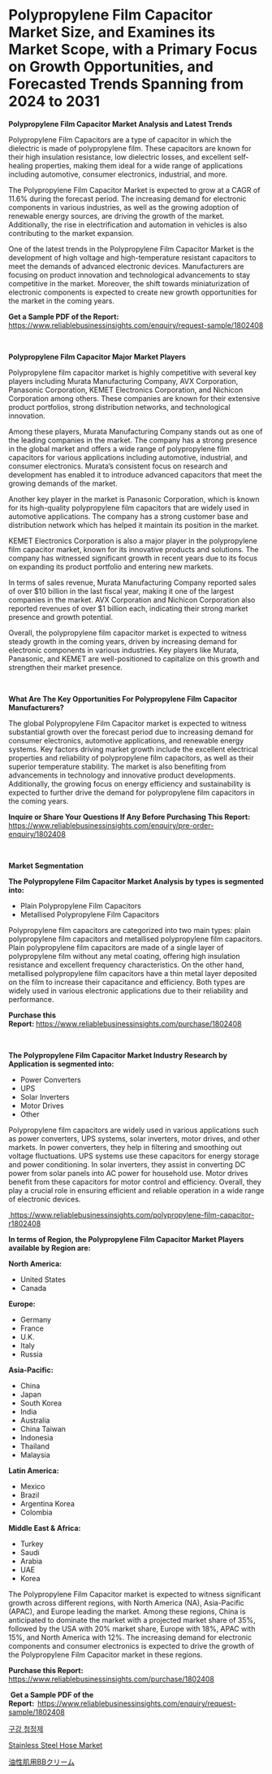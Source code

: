 <p><h1>Polypropylene Film Capacitor Market Size, and Examines its Market Scope, with a Primary Focus on Growth Opportunities, and Forecasted Trends Spanning from 2024 to 2031</h1></p><p><strong>Polypropylene Film Capacitor Market Analysis and Latest Trends</strong></p>
<p><p>Polypropylene Film Capacitors are a type of capacitor in which the dielectric is made of polypropylene film. These capacitors are known for their high insulation resistance, low dielectric losses, and excellent self-healing properties, making them ideal for a wide range of applications including automotive, consumer electronics, industrial, and more.</p><p>The Polypropylene Film Capacitor Market is expected to grow at a CAGR of 11.6% during the forecast period. The increasing demand for electronic components in various industries, as well as the growing adoption of renewable energy sources, are driving the growth of the market. Additionally, the rise in electrification and automation in vehicles is also contributing to the market expansion.</p><p>One of the latest trends in the Polypropylene Film Capacitor Market is the development of high voltage and high-temperature resistant capacitors to meet the demands of advanced electronic devices. Manufacturers are focusing on product innovation and technological advancements to stay competitive in the market. Moreover, the shift towards miniaturization of electronic components is expected to create new growth opportunities for the market in the coming years.</p></p>
<p><strong>Get a Sample PDF of the Report:&nbsp;</strong> <a href="https://www.reliablebusinessinsights.com/enquiry/request-sample/1802408">https://www.reliablebusinessinsights.com/enquiry/request-sample/1802408</a></p>
<p>&nbsp;</p>
<p><strong>Polypropylene Film Capacitor Major Market Players</strong></p>
<p><p>Polypropylene film capacitor market is highly competitive with several key players including Murata Manufacturing Company, AVX Corporation, Panasonic Corporation, KEMET Electronics Corporation, and Nichicon Corporation among others. These companies are known for their extensive product portfolios, strong distribution networks, and technological innovation.</p><p>Among these players, Murata Manufacturing Company stands out as one of the leading companies in the market. The company has a strong presence in the global market and offers a wide range of polypropylene film capacitors for various applications including automotive, industrial, and consumer electronics. Murata’s consistent focus on research and development has enabled it to introduce advanced capacitors that meet the growing demands of the market.</p><p>Another key player in the market is Panasonic Corporation, which is known for its high-quality polypropylene film capacitors that are widely used in automotive applications. The company has a strong customer base and distribution network which has helped it maintain its position in the market.</p><p>KEMET Electronics Corporation is also a major player in the polypropylene film capacitor market, known for its innovative products and solutions. The company has witnessed significant growth in recent years due to its focus on expanding its product portfolio and entering new markets.</p><p>In terms of sales revenue, Murata Manufacturing Company reported sales of over $10 billion in the last fiscal year, making it one of the largest companies in the market. AVX Corporation and Nichicon Corporation also reported revenues of over $1 billion each, indicating their strong market presence and growth potential.</p><p>Overall, the polypropylene film capacitor market is expected to witness steady growth in the coming years, driven by increasing demand for electronic components in various industries. Key players like Murata, Panasonic, and KEMET are well-positioned to capitalize on this growth and strengthen their market presence.</p></p>
<p>&nbsp;</p>
<p><strong>What Are The Key Opportunities For Polypropylene Film Capacitor Manufacturers?</strong></p>
<p><p>The global Polypropylene Film Capacitor market is expected to witness substantial growth over the forecast period due to increasing demand for consumer electronics, automotive applications, and renewable energy systems. Key factors driving market growth include the excellent electrical properties and reliability of polypropylene film capacitors, as well as their superior temperature stability. The market is also benefiting from advancements in technology and innovative product developments. Additionally, the growing focus on energy efficiency and sustainability is expected to further drive the demand for polypropylene film capacitors in the coming years.</p></p>
<p><strong>Inquire or Share Your Questions If Any Before Purchasing This Report:</strong> <a href="https://www.reliablebusinessinsights.com/enquiry/pre-order-enquiry/1802408">https://www.reliablebusinessinsights.com/enquiry/pre-order-enquiry/1802408</a></p>
<p>&nbsp;</p>
<p><strong>Market Segmentation</strong></p>
<p><strong>The Polypropylene Film Capacitor Market Analysis by types is segmented into:</strong></p>
<p><ul><li>Plain Polypropylene Film Capacitors</li><li>Metallised Polypropylene Film Capacitors</li></ul></p>
<p><p>Polypropylene film capacitors are categorized into two main types: plain polypropylene film capacitors and metallised polypropylene film capacitors. Plain polypropylene film capacitors are made of a single layer of polypropylene film without any metal coating, offering high insulation resistance and excellent frequency characteristics. On the other hand, metallised polypropylene film capacitors have a thin metal layer deposited on the film to increase their capacitance and efficiency. Both types are widely used in various electronic applications due to their reliability and performance.</p></p>
<p><strong>Purchase this Report:&nbsp;</strong><a href="https://www.reliablebusinessinsights.com/purchase/1802408">https://www.reliablebusinessinsights.com/purchase/1802408</a></p>
<p>&nbsp;</p>
<p><strong>The Polypropylene Film Capacitor Market Industry Research by Application is segmented into:</strong></p>
<p><ul><li>Power Converters</li><li>UPS</li><li>Solar Inverters</li><li>Motor Drives</li><li>Other</li></ul></p>
<p><p>Polypropylene film capacitors are widely used in various applications such as power converters, UPS systems, solar inverters, motor drives, and other markets. In power converters, they help in filtering and smoothing out voltage fluctuations. UPS systems use these capacitors for energy storage and power conditioning. In solar inverters, they assist in converting DC power from solar panels into AC power for household use. Motor drives benefit from these capacitors for motor control and efficiency. Overall, they play a crucial role in ensuring efficient and reliable operation in a wide range of electronic devices.</p></p>
<p><a href="https://www.reliablebusinessinsights.com/polypropylene-film-capacitor-r1802408">&nbsp;https://www.reliablebusinessinsights.com/polypropylene-film-capacitor-r1802408</a></p>
<p><strong>In terms of Region, the Polypropylene Film Capacitor Market Players available by Region are:</strong></p>
<p>
    <p> <strong> North America: </strong>
        <ul>
            <li>United States</li>
            <li>Canada</li>
        </ul>
        </p> 
    <p> <strong> Europe: </strong>
        <ul>
            <li>Germany</li>
            <li>France</li>
            <li>U.K.</li>
            <li>Italy</li>
            <li>Russia</li>
        </ul>
        </p> 
    <p> <strong> Asia-Pacific: </strong>
        <ul>
            <li>China</li>
            <li>Japan</li>
            <li>South Korea</li>
            <li>India</li>
            <li>Australia</li>
            <li>China Taiwan</li>
            <li>Indonesia</li>
            <li>Thailand</li>
            <li>Malaysia</li>
        </ul>
        </p> 
    <p> <strong> Latin America: </strong>
        <ul>
            <li>Mexico</li>
            <li>Brazil</li>
            <li>Argentina Korea</li>
            <li>Colombia</li>
        </ul>
        </p> 
    <p> <strong> Middle East & Africa: </strong>
        <ul>
            <li>Turkey</li>
            <li>Saudi</li>
            <li>Arabia</li>
            <li>UAE</li>
            <li>Korea</li>
        </ul>
    </p>
    </p>
<p><p>The Polypropylene Film Capacitor market is expected to witness significant growth across different regions, with North America (NA), Asia-Pacific (APAC), and Europe leading the market. Among these regions, China is anticipated to dominate the market with a projected market share of 35%, followed by the USA with 20% market share, Europe with 18%, APAC with 15%, and North America with 12%. The increasing demand for electronic components and consumer electronics is expected to drive the growth of the Polypropylene Film Capacitor market in these regions.</p></p>
<p><strong>Purchase this Report: </strong><a href="https://www.reliablebusinessinsights.com/purchase/1802408">https://www.reliablebusinessinsights.com/purchase/1802408</a></p>
<p>&nbsp;<strong>Get a Sample PDF of the Report:&nbsp;&nbsp;</strong><a href="https://www.reliablebusinessinsights.com/enquiry/request-sample/1802408">https://www.reliablebusinessinsights.com/enquiry/request-sample/1802408</a></p>
<p><strong></strong></p>
<p><p><a href="https://github.com/vss5505pa7z1p/Market-Research-Report-List-3/blob/main/403195841387.md">구강 청정제</a></p><p><a href="https://github.com/beauBlock13/Market-Research-Report-List-1/blob/main/stainless-steel-hose-market.md">Stainless Steel Hose Market</a></p><p><a href="https://github.com/pepo3k/Market-Research-Report-List-3/blob/main/983141031733.md">油性肌用BBクリーム</a></p></p>